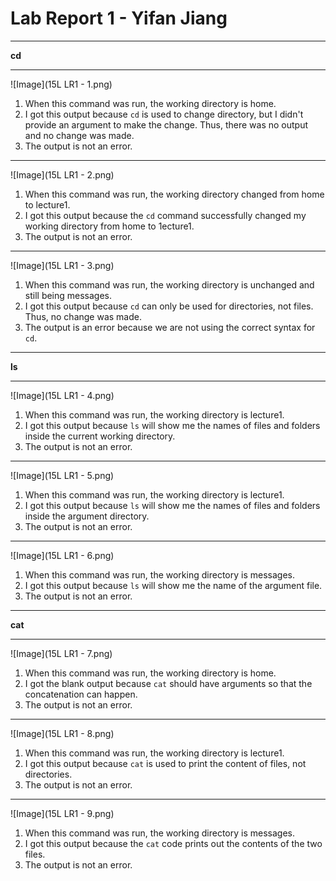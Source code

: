 # Lab Report 1 - Yifan Jiang
---

**cd**

---

![Image](15L LR1 - 1.png)
1. When this command was run, the working directory is home. 
2. I got this output because `cd` is used to change directory, but I didn't provide an argument to make the change. Thus, there was no output and no change was made. 
3. The output is not an error. 

---

![Image](15L LR1 - 2.png)
1. When this command was run, the working directory changed from home to lecture1.
2. I got this output because the `cd` command successfully changed my working directory from home to 1ecture1.
3. The output is not an error.

---

![Image](15L LR1 - 3.png)
1. When this command was run, the working directory is unchanged and still being messages.
2. I got this output because `cd` can only be used for directories, not files. Thus, no change was made.
3. The output is an error because we are not using the correct syntax for `cd`.

---

**ls**

---

![Image](15L LR1 - 4.png)
1. When this command was run, the working directory is lecture1.
2. I got this output because `ls` will show me the names of files and folders inside the current working directory.
3. The output is not an error.

---

![Image](15L LR1 - 5.png)
1. When this command was run, the working directory is lecture1.
2. I got this output because `ls` will show me the names of files and folders inside the argument directory.
3. The output is not an error.

---

![Image](15L LR1 - 6.png)
1. When this command was run, the working directory is messages.
2. I got this output because `ls` will show me the name of the argument file.
3. The output is not an error.

---

**cat**

---

![Image](15L LR1 - 7.png)
1. When this command was run, the working directory is home.
2. I got the blank output because `cat` should have arguments so that the concatenation can happen.
3. The output is not an error.

---

![Image](15L LR1 - 8.png)
1. When this command was run, the working directory is lecture1.
2. I got this output because `cat` is used to print the content of files, not directories.
3. The output is not an error.

---

![Image](15L LR1 - 9.png)
1. When this command was run, the working directory is messages.
2. I got this output because the `cat` code prints out the contents of the two files.
3. The output is not an error.



